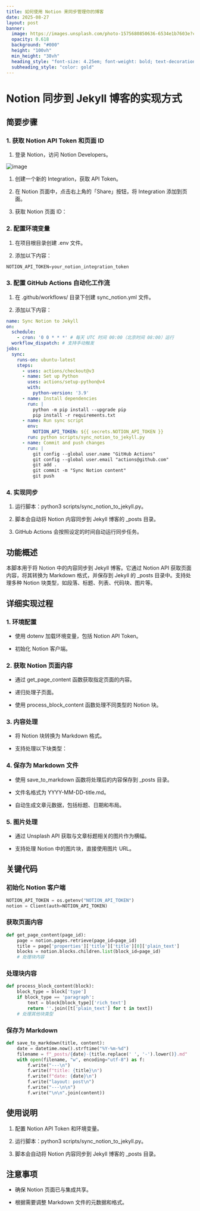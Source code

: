 ```yaml
---
title: 如何使用 Notion 来同步管理你的博客
date: 2025-08-27
layout: post
banner:
  image: https://images.unsplash.com/photo-1575680850636-6534e1b7603e?crop=entropy&cs=tinysrgb&fit=max&fm=jpg&ixid=M3w2OTIwMzJ8MHwxfHJhbmRvbXx8fHx8fHx8fDE3NTYzMDQ0MDB8&ixlib=rb-4.1.0&q=80&w=1080
  opacity: 0.618
  background: "#000"
  height: "100vh"
  min_height: "38vh"
  heading_style: "font-size: 4.25em; font-weight: bold; text-decoration: underline"
  subheading_style: "color: gold"
---
```


# Notion 同步到 Jekyll 博客的实现方式

## 简要步骤

### 1. 获取 Notion API Token 和页面 ID

1. 登录 Notion，访问 Notion Developers。

![image](https://prod-files-secure.s3.us-west-2.amazonaws.com/a7a0cc5a-89b9-4cda-8686-1fba0ca52f40/d19c1afe-dea5-4312-9333-786b0ba83054/image.png?X-Amz-Algorithm=AWS4-HMAC-SHA256&X-Amz-Content-Sha256=UNSIGNED-PAYLOAD&X-Amz-Credential=ASIAZI2LB4663PCQWPUA%2F20250827%2Fus-west-2%2Fs3%2Faws4_request&X-Amz-Date=20250827T141959Z&X-Amz-Expires=3600&X-Amz-Security-Token=IQoJb3JpZ2luX2VjEDQaCXVzLXdlc3QtMiJHMEUCIAvh5dV8PLiNT5AXMM7Dnvt28RtU6AoMnyL53dc6B1ARAiEAm4ZQ45%2FZPJXmExqtmJ7AmJjFqQemsFAuEXjqgtevwOEqiAQIjf%2F%2F%2F%2F%2F%2F%2F%2F%2F%2FARAAGgw2Mzc0MjMxODM4MDUiDA9vTH%2BdyoqUiIcV0yrcA2DU0jocV%2B%2FXn2aA5tDT2s7E74lyxsYUqDZTnapp25VTfTwfRmYk6aT1Ep64Pi2%2Fuc%2F0lqoU1bUWSRiN2mRkNweye%2FiOFqg%2BTnGiBBOUgXSTDeK8drg1bRDEe0iqTq%2FIjK8fTJdXlwdAeCBzz%2FJF2GdN0ehTs2HZT0dtM57UrPdo2ICgS2H5j%2Fng9HmyJgLkyDvc7OeWlEIbQg5nmnYkfBzLVCl5iMZkisl6Mrm1FxkHAZRwvHB%2FF17YejM25WS7Zur9gJ%2Bsqb3YUO7dwOYiOvU3GDZDyR3BFhg3%2FYmlwHV6vvOiJ%2FF61Eesd7k9y23ksVl7l3Ewo4MEKVTioph7GpsSSVDbvFCb%2B6f4Pxso1uSuLuhNeqSgeJ2i2vHY%2FSrvr8%2Fj7jVd8RceosYk5G%2Fzx1qtfL%2B9CSLdFZd3Yl%2B9%2FJ53DA0unCZEHjotGlisC2vvyvXaEXBi3Db3EEj8qououfQNRy97GwKrvwAP%2BVIfoR20Y6ZjHotRvNZsle8IlhSgQKz%2BGThL4hmWkg0ECGJ4fAbwhK03su9AvwrYBzbzI02XQAJfH5TRy7iau%2FnNG1rxpaPGYu9XP7YgYWP3OYyUqjfZ0b63Q%2BKFgz%2BIW183RQ%2BI4eblJ0PphpWiTu42MIbmu8UGOqUBiRAu5D5AtjqwENzO871%2FrezK2mmIToexNAnnsP5wfdA6EsYLQyqDIY26nOmtn3EoHtkB1BI7iMamjRxci8jel0anDQVXx7f901EGHpqjojHxwPC3UQW9grOs%2FAw4XsH3%2F8HqXJszeYpJ%2FHQaej5gwMnFmsqcFCRKQmn1o60FJeYEGjGME6Z2kIhgJjMhbLJz2LYUReiUUmsAFAz0lQ5uOvHPsp5q&X-Amz-Signature=a692417ca6613f733e788ee9535ddf0b7a7336d72cc0e180f1654003031fc815&X-Amz-SignedHeaders=host&x-amz-checksum-mode=ENABLED&x-id=GetObject)

1. 创建一个新的 Integration，获取 API Token。

1. 在 Notion 页面中，点击右上角的「Share」按钮，将 Integration 添加到页面。

1. 获取 Notion 页面 ID：


### 2. 配置环境变量

1. 在项目根目录创建 .env 文件。

1. 添加以下内容：

```javascript
NOTION_API_TOKEN=your_notion_integration_token
```

### 3. 配置 GitHub Actions 自动化工作流

1. 在 .github/workflows/ 目录下创建 sync_notion.yml 文件。

1. 添加以下内容：

```yaml
name: Sync Notion to Jekyll
on:
  schedule:
    - cron: '0 0 * * *' # 每天 UTC 时间 00:00（北京时间 08:00）运行
  workflow_dispatch: # 支持手动触发
jobs:
  sync:
    runs-on: ubuntu-latest
    steps:
      - uses: actions/checkout@v3
      - name: Set up Python
        uses: actions/setup-python@v4
        with:
          python-version: '3.9'
      - name: Install dependencies
        run: |
          python -m pip install --upgrade pip
          pip install -r requirements.txt
      - name: Run sync script
        env:
          NOTION_API_TOKEN: ${{ secrets.NOTION_API_TOKEN }}
        run: python scripts/sync_notion_to_jekyll.py
      - name: Commit and push changes
        run: |
          git config --global user.name "GitHub Actions"
          git config --global user.email "actions@github.com"
          git add .
          git commit -m "Sync Notion content"
          git push
```

### 4. 实现同步

1. 运行脚本：python3 scripts/sync_notion_to_jekyll.py。

1. 脚本会自动将 Notion 内容同步到 Jekyll 博客的 _posts 目录。

1. GitHub Actions 会按照设定的时间自动运行同步任务。

## 功能概述

本脚本用于将 Notion 中的内容同步到 Jekyll 博客。它通过 Notion API 获取页面内容，将其转换为 Markdown 格式，并保存到 Jekyll 的 _posts 目录中。支持处理多种 Notion 块类型，如段落、标题、列表、代码块、图片等。

## 详细实现过程

### 1. 环境配置

- 使用 dotenv 加载环境变量，包括 Notion API Token。

- 初始化 Notion 客户端。

### 2. 获取 Notion 页面内容

- 通过 get_page_content 函数获取指定页面的内容。

- 递归处理子页面。

- 使用 process_block_content 函数处理不同类型的 Notion 块。

### 3. 内容处理

- 将 Notion 块转换为 Markdown 格式。

- 支持处理以下块类型：


### 4. 保存为 Markdown 文件

- 使用 save_to_markdown 函数将处理后的内容保存到 _posts 目录。

- 文件名格式为 YYYY-MM-DD-title.md。

- 自动生成文章元数据，包括标题、日期和布局。

### 5. 图片处理

- 通过 Unsplash API 获取与文章标题相关的图片作为横幅。

- 支持处理 Notion 中的图片块，直接使用图片 URL。

## 关键代码

### 初始化 Notion 客户端

```python
NOTION_API_TOKEN = os.getenv("NOTION_API_TOKEN")
notion = Client(auth=NOTION_API_TOKEN)
```

### 获取页面内容

```python
def get_page_content(page_id):
    page = notion.pages.retrieve(page_id=page_id)
    title = page['properties']['title']['title'][0]['plain_text']
    blocks = notion.blocks.children.list(block_id=page_id)
    # 处理块内容
```

### 处理块内容

```python
def process_block_content(block):
    block_type = block['type']
    if block_type == 'paragraph':
        text = block[block_type]['rich_text']
        return ''.join([t['plain_text'] for t in text])
    # 处理其他块类型
```

### 保存为 Markdown

```python
def save_to_markdown(title, content):
    date = datetime.now().strftime("%Y-%m-%d")
    filename = f"_posts/{date}-{title.replace(' ', '-').lower()}.md"
    with open(filename, "w", encoding="utf-8") as f:
        f.write("---\n")
        f.write(f"title: {title}\n")
        f.write(f"date: {date}\n")
        f.write("layout: post\n")
        f.write("---\n\n")
        f.write("\n\n".join(content))
```

## 使用说明

1. 配置 Notion API Token 和环境变量。

1. 运行脚本：python3 scripts/sync_notion_to_jekyll.py。

1. 脚本会自动将 Notion 内容同步到 Jekyll 博客的 _posts 目录。

## 注意事项

- 确保 Notion 页面已与集成共享。

- 根据需要调整 Markdown 文件的元数据和格式。